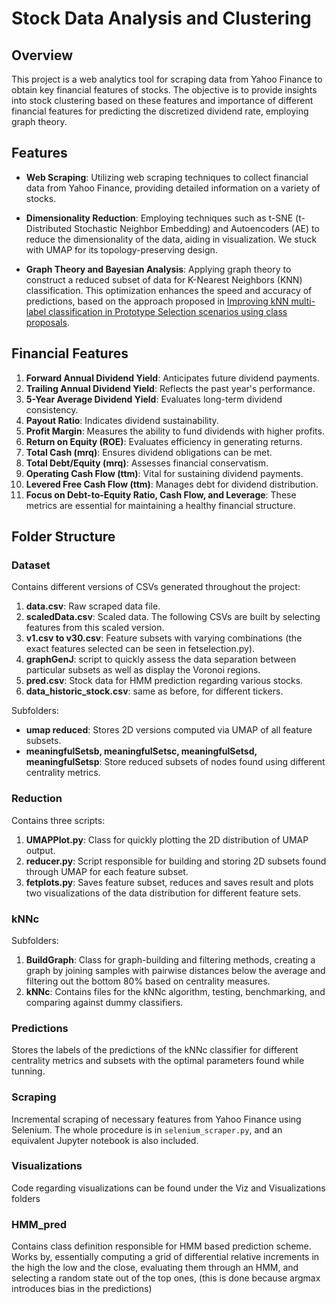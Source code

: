 # Stock Data Analysis and Clustering


## Overview

This project is a web analytics tool for scraping data from Yahoo Finance to obtain key financial features of stocks. The objective is to provide insights into stock clustering based on these features and  importance of different financial features for predicting the discretized dividend rate, employing graph theory.

## Features

- **Web Scraping**: Utilizing web scraping techniques to collect financial data from Yahoo Finance, providing detailed information on a variety of stocks.

- **Dimensionality Reduction**: Employing techniques such as t-SNE (t-Distributed Stochastic Neighbor Embedding) and Autoencoders (AE) to reduce the dimensionality of the data, aiding in visualization. We stuck with UMAP for its topology-preserving design.

- **Graph Theory and Bayesian Analysis**: Applying graph theory to construct a reduced subset of data for K-Nearest Neighbors (KNN) classification. This optimization enhances the speed and accuracy of predictions, based on the approach proposed in [Improving kNN multi-label classification in Prototype Selection scenarios using class proposals](https://www.sciencedirect.com/science/article/pii/S0031320314004853).

## Financial Features

1. **Forward Annual Dividend Yield**: Anticipates future dividend payments.
2. **Trailing Annual Dividend Yield**: Reflects the past year's performance.
3. **5-Year Average Dividend Yield**: Evaluates long-term dividend consistency.
4. **Payout Ratio**: Indicates dividend sustainability.
5. **Profit Margin**: Measures the ability to fund dividends with higher profits.
6. **Return on Equity (ROE)**: Evaluates efficiency in generating returns.
7. **Total Cash (mrq)**: Ensures dividend obligations can be met.
8. **Total Debt/Equity (mrq)**: Assesses financial conservatism.
9. **Operating Cash Flow (ttm)**: Vital for sustaining dividend payments.
10. **Levered Free Cash Flow (ttm)**: Manages debt for dividend distribution.
11. **Focus on Debt-to-Equity Ratio, Cash Flow, and Leverage**: These metrics are essential for maintaining a healthy financial structure.

## Folder Structure

### Dataset

Contains different versions of CSVs generated throughout the project:

1. **data.csv**: Raw scraped data file.
2. **scaledData.csv**: Scaled data. The following CSVs are built by selecting features from this scaled version.
3. **v1.csv to v30.csv**: Feature subsets with varying combinations (the exact features selected can be seen in fetselection.py).
4. **graphGenJ**: script to quickly assess the data separation between particular subsets as well as display the Voronoi regions.
5. **pred.csv**: Stock data for HMM prediction regarding various stocks.
6. **data_historic_stock.csv**: same as before, for different tickers.

  
Subfolders:
- **umap reduced**: Stores 2D versions computed via UMAP of all feature subsets.
- **meaningfulSetsb, meaningfulSetsc, meaningfulSetsd, meaningfulSetsp**: Store reduced subsets of nodes found using different centrality metrics.

### Reduction

Contains three scripts:

1. **UMAPPlot.py**: Class for quickly plotting the 2D distribution of UMAP output.
2. **reducer.py**: Script responsible for building and storing 2D subsets found through UMAP for each feature subset.
3. **fetplots.py**: Saves feature subset, reduces and saves result and plots two visualizations of the data distribution for different feature sets.

### kNNc

Subfolders:

1. **BuildGraph**: Class for graph-building and filtering methods, creating a graph by joining samples with pairwise distances below the average and filtering out the bottom 80% based on centrality measures.
2. **kNNc**: Contains files for the kNNc algorithm, testing, benchmarking, and comparing against dummy classifiers.

### Predictions

Stores the labels of the predictions of the kNNc classifier for different centrality metrics and subsets with the optimal parameters found while tunning.

### Scraping

Incremental scraping of necessary features from Yahoo Finance using Selenium. The whole procedure is in `selenium_scraper.py`, and an equivalent Jupyter notebook is also included.

### Visualizations

Code regarding visualizations can be found under the Viz and Visualizations folders

### HMM_pred

Contains class definition responsible for HMM based prediction scheme. Works by, essentially computing a grid of differential relative increments in the high the low and the close, evaluating them through an HMM, and selecting a random state out of the top ones, (this is done because argmax introduces bias in the predictions)



